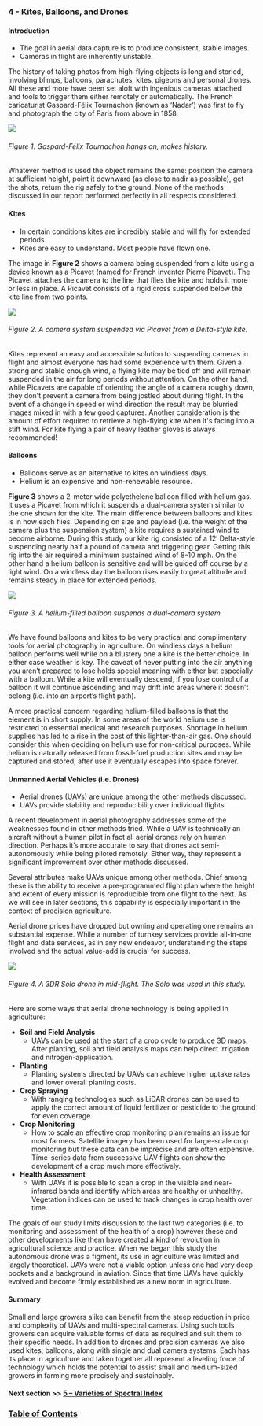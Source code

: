 ### 4 - Kites, Balloons, and Drones

#### Introduction
* The goal in aerial data capture is to produce consistent, stable images.
* Cameras in flight are inherently unstable.

The history of taking photos from high-flying objects is long and storied, involving blimps, balloons, parachutes, kites, pigeons and personal drones. All these and more have been set aloft with ingenious cameras attached and tools to trigger them either remotely or automatically. The French caricaturist Gaspard-Félix Tournachon (known as ‘Nadar’) was first to fly and photograph the city of Paris from above in 1858.

![](img/nadar.png)
###### Figure 1. Gaspard-Félix Tournachon hangs on, makes history. 

Whatever method is used the object remains the same: position the camera at sufficient height, point it downward (as close to nadir as possible), get the shots, return the rig safely to the ground. None of the methods discussed in our report performed perfectly in all respects considered.

#### Kites
* In certain conditions kites are incredibly stable and will fly for extended periods.
* Kites are easy to understand. Most people have flown one.

The image in __Figure 2__ shows a camera being suspended from a kite using a device known as a Picavet (named for French inventor Pierre Picavet). The Picavet attaches the camera to the line that flies the kite and holds it more or less in place. A Picavet consists of a rigid cross suspended below the kite line from two points.

![](img/kite.png)
###### Figure 2. A camera system suspended via Picavet from a Delta-style kite. 

Kites represent an easy and accessible solution to suspending cameras in flight and almost everyone has had some experience 
with them.  Given a strong and stable enough wind, a flying kite may be tied off and will remain suspended in the air for long periods without
attention. On the other hand, while Picavets are capable of orienting the angle 
of a camera roughly down, they don't prevent a camera from being jostled about during flight. In the event of a 
change in speed or wind direction the result may be blurried images mixed in with a few good captures. Another 
consideration is the amount of effort required to retrieve a high-flying kite when it's facing into a stiff wind. For kite flying
a pair of heavy leather gloves is always recommended! 


#### Balloons

* Balloons serve as an alternative to kites on windless days.
* Helium is an expensive and non-renewable resource. 

__Figure 3__ shows a 2-meter wide polyethelene balloon filled with helium gas. It uses a Picavet from which it suspends a dual-camera system similar to the one shown for the kite. The main difference between balloons and kites is in how each flies. Depending on size and payload (i.e. the weight of the camera plus the suspension system) a kite requires a sustained wind to become airborne. During this study our kite rig consisted of a 12′ Delta-style suspending nearly half a pound of camera and triggering gear. Getting this rig into the air required a minimum sustained wind of 8-10 mph. On the other hand a helium balloon is sensitive and will be guided off course by a light wind. On a windless day the balloon rises easily to great altitude and remains steady in place for extended periods.   
 
![](img/balloons.png)
###### Figure 3. A helium-filled balloon suspends a dual-camera system. 

We have found balloons and kites to be very practical and complimentary tools for aerial photography in agriculture. On windless days a helium balloon performs well while on a blustery one a kite is the better choice. In either case weather is key. The caveat of never putting into the air anything you aren’t prepared to lose holds special meaning with either but especially with a balloon. While a kite will eventually descend, if you lose control of a balloon it will continue ascending and may drift into areas where it doesn’t belong (i.e. into an airport’s flight path).

A more practical concern regarding helium-filled balloons is that the element is in short supply. In some areas of the world helium use is restricted to essential medical and research purposes. Shortage in helium supplies has led to a rise in the cost of this lighter-than-air gas. One should consider this when deciding on helium use for non-critical purposes. While helium is naturally released from fossil-fuel production sites and may be captured and stored, after use it eventually escapes into space forever.


#### Unmanned Aerial Vehicles (i.e. Drones)

* Aerial drones (UAVs) are unique among the other methods discussed.
* UAVs provide stability and reproducibility over individual flights.

A recent development in aerial photography addresses some of the weaknesses found in other methods tried. While a UAV is technically an aircraft without a human pilot in fact all aerial drones rely on human direction. Perhaps it’s more accurate to say that drones act semi-autonomously while being piloted remotely. Either way, they represent a significant improvement over other methods discussed.

Several attributes make UAVs unique among other methods. Chief among these is the ability to receive a pre-programmed flight plan where the height and extent of every mission is reproducible from one flight to the next. As we will see in later sections, this capability is especially important in the context of precision agriculture.

Aerial drone prices have dropped but owning and operating one remains an substantial expense. While a number of turnkey services provide all-in-one flight and data services, as in any new endeavor, understanding the steps involved and the actual value-add is crucial for success.

 


![](img/drone.png)
###### Figure 4. A 3DR Solo drone in mid-flight. The Solo was used in this study. 

Here are some ways that aerial drone technology is being applied in agriculture:

* __Soil and Field Analysis__ 
    * UAVs can be used at the start of a crop cycle to produce 3D maps. After planting, 
    soil and field analysis maps can help direct irrigation and nitrogen-application.
*  __Planting__ 
    * Planting systems directed by UAVs can achieve higher uptake rates and lower overall planting costs.
* __Crop Spraying__ 
    * With ranging technologies such as LiDAR drones can be used to apply the correct amount of liquid fertilizer 
    or pesticide to the ground for even coverage. 
* __Crop Monitoring__ 
    * How to scale an effective crop monitoring plan remains an issue for most farmers. 
    Satellite imagery has been used for large-scale crop monitoring but these data can be imprecise and
    are often expensive. Time-series data from successive UAV flights can show the development of a crop much more effectively. 
* __Health Assessment__ 
    * With UAVs it is possible to scan a crop in the visible and near-infrared bands
    and identify which areas are healthy or unhealthy. Vegetation indices can be used to track changes 
    in crop health over time. 
    
The goals of our study limits discussion to the last two categories (i.e. to monitoring and assessment of the health of a crop) however these and other developments like them have created a kind of revolution in agricultural science and practice. When we began this study the autonomous drone was a figment, its use in agriculture was limited and largely theoretical. UAVs were not a viable option unless one had very deep pockets and a background in aviation. Since that time UAVs have quickly evolved and become firmly established as a new norm in agriculture.

#### Summary
Small and large growers alike can benefit from the steep reduction in price and complexity of UAVs and multi-spectral cameras. Using such tools growers can acquire valuable forms of data as required and suit them to their specific needs. In addition to drones and precision cameras we also used kites, balloons, along with single and dual camera systems. Each has its place in agriculture and taken together all represent a leveling force of technology which holds the potential to assist small and medium-sized growers in farming more precisely and sustainably.

#### Next section >> [5 – Varieties of Spectral Index](spectral_indices.md)

### [Table of Contents](abstract.md)
